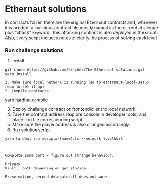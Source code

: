 # Ethernaut solutions

In contracts folder, there are the original Ethernaut contracts and, whenever it is needed, a malicious contract file mostly named as the current challenge plus "attack" keyword. This attacking contract is also deployed in the script. Also, every script includes notes to clarify the process of solving each level.

### Run challenge solutions 

1. Install
```
git clone https://github.com/esnchez/The-Ethernaut-solutions.git
yarn install

2. Make sure local network is running (go to ethernaut-local-setup repo to set it up)
2. Compile contracts
```
yarn hardhat compile

3. Deploy challenge contract on frontend/client to local network. 
4. Take the contract address (explore console in developer tools) and place it in the corresponding script. 
5. Make sure the player address is also changed accordingly.  
4. Run solution script
```
yarn hardhat run scripts/{name}.ts --network localhost



Complete some part / figure out strange behaviour..

Privacy
Vault , both depending on get storage 

Preservation, second delegatecall does not work 
